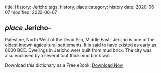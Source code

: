 title: History: Jericho
tags: history, place
category: history
date: 2020-06-07
modified: 2020-06-07

## _place_  Jericho-
Palestine, North West of the Dead Sea, Middle
East-
Jericho is one of the oldest known agricultural settlements.  It
is said to have existed as early as   8000 BCE.  Dwellings in
Jericho were built from mud brick.  The city was also enclosed by a
several foot thick mud brick wall.


Download *this* dictionary as a Free eBook: [Download Now]({static}static/CairnsHistoryDictionary.pdf)

